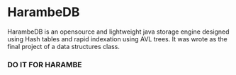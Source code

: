 # HarambeDB

HarambeDB is an opensource and lightweight java storage engine designed using Hash tables and rapid indexation using AVL trees. It was wrote as the final project of a data structures class.

### DO IT FOR HARAMBE
